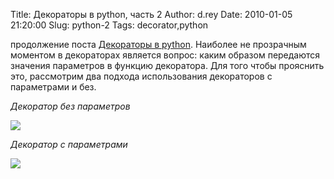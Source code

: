 Title: Декораторы в python, часть 2
Author: d.rey
Date: 2010-01-05 21:20:00
Slug: python-2
Tags: decorator,python

продолжение поста [Декораторы в python](http://devel.ownport.net/2010/01/python.html). Наиболее не прозрачным моментом в декораторах является вопрос: каким образом передаются значения параметров в функцию декоратора. Для того чтобы прояснить это, рассмотрим два подхода использования декораторов с параметрами и без.

_Декоратор без параметров_

![](http://1.bp.blogspot.com/_XzhxWqanLlk/S0OTA-V4LSI/AAAAAAAAAD4/X2Xjefs5Yxk/s320/decorator_without_params.PNG)

_Декоратор с параметрами_

![](http://4.bp.blogspot.com/_XzhxWqanLlk/S0OTPb616NI/AAAAAAAAAEA/BBNC-Ob786M/s320/decorator_with_params.PNG)
